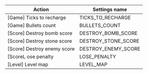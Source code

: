 | Action | Settings name |
|--------|---------------|
| [Game] Ticks to recharge | TICKS_TO_RECHARGE |
| [Game] Bullets count | BULLETS_COUNT |
| [Score] Destroy bomb score | DESTROY_BOMB_SCORE |
| [Score] Destroy stone score | DESTROY_STONE_SCORE |
| [Score] Destroy enemy score | DESTROY_ENEMY_SCORE |
| [ScoreL ose penalty | LOSE_PENALTY |
| [Level] Level map | LEVEL_MAP |
